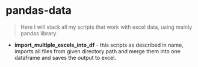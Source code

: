 # pandas-data

> Here I will stack all my scripts that work with excel data, using mainly pandas library.

- **import_multiple_excels_into_df** - this scripts as described in name, imports all files from given directory path and merge them into one dataframe and saves the output to excel.
